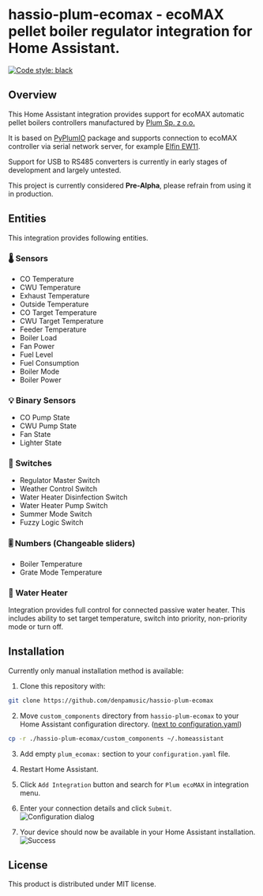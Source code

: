 # hassio-plum-ecomax - ecoMAX pellet boiler regulator integration for Home Assistant.
[![Code style: black](https://img.shields.io/badge/code%20style-black-000000.svg)](https://github.com/psf/black)

## Overview
This Home Assistant integration provides support for ecoMAX automatic pellet boilers controllers manufactured by [Plum Sp. z o.o.](https://www.plum.pl/)

It is based on [PyPlumIO](https://github.com/denpamusic/PyPlumIO) package and supports connection to ecoMAX controller via serial network server, for example [Elfin EW11](https://aliexpress.ru/item/4001104348624.html).

Support for USB to RS485 converters is currently in early stages of development and largely untested.

This project is currently considered __Pre-Alpha__, please refrain from using it in production.

## Entities
This integration provides following entities.
### 🌡 Sensors
- CO Temperature
- CWU Temperature
- Exhaust Temperature
- Outside Temperature
- CO Target Temperature
- CWU Target Temperature
- Feeder Temperature
- Boiler Load
- Fan Power
- Fuel Level
- Fuel Consumption
- Boiler Mode
- Boiler Power

### 💡 Binary Sensors
- CO Pump State
- CWU Pump State
- Fan State
- Lighter State

### 🔲 Switches
- Regulator Master Switch
- Weather Control Switch
- Water Heater Disinfection Switch
- Water Heater Pump Switch
- Summer Mode Switch
- Fuzzy Logic Switch

### 🎚 Numbers (Changeable sliders)
- Boiler Temperature
- Grate Mode Temperature

### 🚿 Water Heater
Integration provides full control for connected passive water heater. This includes ability to set target temperature, switch into priority, non-priority mode or turn off.

## Installation
Currently only manual installation method is available:

1. Clone this repository with:
```sh
git clone https://github.com/denpamusic/hassio-plum-ecomax
```

2. Move `custom_components` directory from `hassio-plum-ecomax` to your Home Assistant configuration directory. ([next to configuration.yaml](https://www.home-assistant.io/docs/configuration/))

```sh
cp -r ./hassio-plum-ecomax/custom_components ~/.homeassistant
```

3. Add empty `plum_ecomax:` section to your `configuration.yaml` file.
4. Restart Home Assistant.
5. Click `Add Integration` button and search for `Plum ecoMAX` in integration menu.
6. Enter your connection details and click `Submit`.  
![Configuration dialog](https://raw.githubusercontent.com/denpamusic/hassio-plum-ecomax/main/images/config.png)

7. Your device should now be available in your Home Assistant installation.  
![Success](https://raw.githubusercontent.com/denpamusic/hassio-plum-ecomax/main/images/success.png)

## License
This product is distributed under MIT license.

